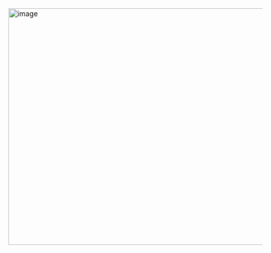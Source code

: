 
<img width="592" height="470" alt="image" src="https://github.com/user-attachments/assets/1476f31c-fb80-46e3-990e-7a5426a7a148" />
